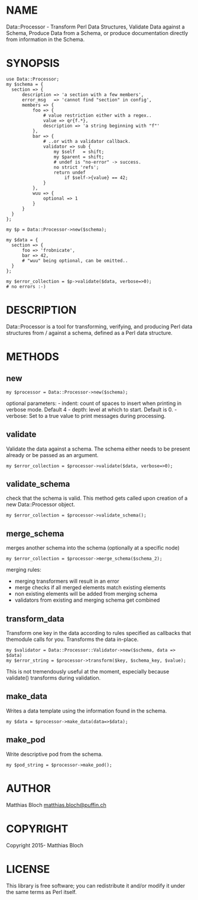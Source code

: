 # NAME

Data::Processor - Transform Perl Data Structures, Validate Data against a Schema, Produce Data from a Schema, or produce documentation directly from information in the Schema.

# SYNOPSIS

    use Data::Processor;
    my $schema = {
      section => {
          description => 'a section with a few members',
          error_msg   => 'cannot find "section" in config',
          members => {
              foo => {
                  # value restriction either with a regex..
                  value => qr{f.*},
                  description => 'a string beginning with "f"'
              },
              bar => {
                  # ..or with a validator callback.
                  validator => sub {
                      my $self   = shift;
                      my $parent = shift;
                      # undef is "no-error" -> success.
                      no strict 'refs';
                      return undef
                          if $self->{value} == 42;
                  }
              },
              wuu => {
                  optional => 1
              }
          }
      }
    };

    my $p = Data::Processor->new($schema);

    my $data = {
      section => {
          foo => 'frobnicate',
          bar => 42,
          # "wuu" being optional, can be omitted..
      }
    };

    my $error_collection = $p->validate($data, verbose=>0);
    # no errors :-)

# DESCRIPTION

Data::Processor is a tool for transforming, verifying, and producing Perl data structures from / against a schema, defined as a Perl data structure.

# METHODS

## new

    my $processor = Data::Processor->new($schema);

optional parameters:
\- indent: count of spaces to insert when printing in verbose mode. Default 4
\- depth: level at which to start. Default is 0.
\- verbose: Set to a true value to print messages during processing.

## validate
Validate the data against a schema. The schema either needs to be present
already or be passed as an argument.

    my $error_collection = $processor->validate($data, verbose=>0);

## validate\_schema

check that the schema is valid.
This method gets called upon creation of a new Data::Processor object.

    my $error_collection = $processor->validate_schema();

## merge\_schema

merges another schema into the schema (optionally at a specific node)

    my $error_collection = $processor->merge_schema($schema_2);

merging rules:
 - merging transformers will result in an error
 - merge checks if all merged elements match existing elements
 - non existing elements will be added from merging schema
 - validators from existing and merging schema get combined

## transform\_data

Transform one key in the data according to rules specified
as callbacks that themodule calls for you.
Transforms the data in-place.

    my $validator = Data::Processor::Validator->new($schema, data => $data)
    my $error_string = $processor->transform($key, $schema_key, $value);

This is not tremendously useful at the moment, especially because validate()
transforms during validation.

## make\_data

Writes a data template using the information found in the schema.

    my $data = $processor->make_data(data=>$data);

## make\_pod

Write descriptive pod from the schema.

    my $pod_string = $processor->make_pod();

# AUTHOR

Matthias Bloch <matthias.bloch@puffin.ch>

# COPYRIGHT

Copyright 2015- Matthias Bloch

# LICENSE

This library is free software; you can redistribute it and/or modify
it under the same terms as Perl itself.
